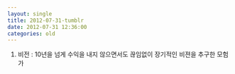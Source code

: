 ```yaml
---
layout: single
title: 2012-07-31-tumblr
date: 2012-07-31 12:36:00
categories: old
---
```

1. 비전 : 10년을 넘게 수익을 내지 않으면서도 끊임없이 장기적인 비젼을 추구한 모험가

